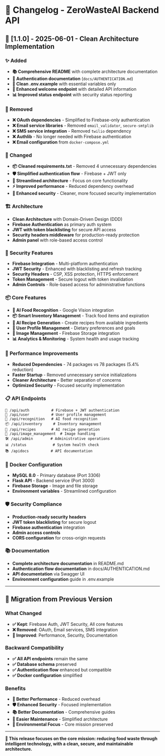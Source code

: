 # 📝 Changelog - ZeroWasteAI Backend API

## 🧹 [1.1.0] - 2025-06-01 - Clean Architecture Implementation

### ✨ **Added**
- **📚 Comprehensive README** with complete architecture documentation
- **🔐 Authentication documentation** (`docs/AUTHENTICATION.md`)
- **🔧 Clean .env.example** with essential variables only
- **🎯 Enhanced welcome endpoint** with detailed API information
- **📊 Improved status endpoint** with security status reporting

### 🧹 **Removed**
- **❌ OAuth dependencies** - Simplified to Firebase-only authentication
- **❌ Email service libraries** - Removed `email_validator`, `secure-smtplib`
- **❌ SMS service integration** - Removed `twilio` dependency
- **❌ Authlib** - No longer needed with Firebase authentication
- **❌ Email configuration** from `docker-compose.yml`

### 🔄 **Changed**
- **📦 Cleaned requirements.txt** - Removed 4 unnecessary dependencies
- **🛡️ Simplified authentication flow** - Firebase + JWT only
- **📱 Streamlined architecture** - Focus on core functionality
- **⚡ Improved performance** - Reduced dependency overhead
- **🎯 Enhanced security** - Cleaner, more focused security implementation

### 🏗️ **Architecture**
- **Clean Architecture** with Domain-Driven Design (DDD)
- **Firebase Authentication** as primary auth system
- **JWT with token blacklisting** for secure API access
- **Security headers middleware** for production-ready protection
- **Admin panel** with role-based access control

### 🔐 **Security Features**
- **Firebase Integration** - Multi-platform authentication
- **JWT Security** - Enhanced with blacklisting and refresh tracking
- **Security Headers** - CSP, XSS protection, HTTPS enforcement
- **Token Management** - Secure logout with token invalidation
- **Admin Controls** - Role-based access for administrative functions

### 📦 **Core Features**
- **🤖 AI Food Recognition** - Google Vision integration
- **📦 Smart Inventory Management** - Track food items and expiration
- **🍳 AI Recipe Generation** - Create recipes from available ingredients
- **👤 User Profile Management** - Dietary preferences and goals
- **📸 Image Management** - Firebase Storage integration
- **📊 Analytics & Monitoring** - System health and usage tracking

### 🚀 **Performance Improvements**
- **Reduced Dependencies** - 74 packages vs 78 packages (5.4% reduction)
- **Faster Startup** - Removed unnecessary service initializations
- **Cleaner Architecture** - Better separation of concerns
- **Optimized Security** - Focused security implementation

### 📋 **API Endpoints**
```
🔐 /api/auth          # Firebase + JWT authentication
👤 /api/user          # User profile management
🤖 /api/recognition   # AI food recognition
📦 /api/inventory     # Inventory management
🍳 /api/recipes       # AI recipe generation
📸 /api/image_management  # Image handling
🛠️ /api/admin        # Administrative operations
📊 /status            # System health check
📚 /apidocs          # API documentation
```

### 🐳 **Docker Configuration**
- **MySQL 8.0** - Primary database (Port 3306)
- **Flask API** - Backend service (Port 3000)
- **Firebase Storage** - Image and file storage
- **Environment variables** - Streamlined configuration

### 🛡️ **Security Compliance**
- **Production-ready security headers**
- **JWT token blacklisting** for secure logout
- **Firebase authentication** integration
- **Admin access controls**
- **CORS configuration** for cross-origin requests

### 📚 **Documentation**
- **Complete architecture documentation** in README.md
- **Authentication flow documentation** in docs/AUTHENTICATION.md
- **API documentation** via Swagger UI
- **Environment configuration** guide in .env.example

---

## 🎯 **Migration from Previous Version**

### **What Changed**
- **✅ Kept**: Firebase Auth, JWT Security, All core features
- **❌ Removed**: OAuth, Email services, SMS integration
- **🔄 Improved**: Performance, Security, Documentation

### **Backward Compatibility**
- **✅ All API endpoints** remain the same
- **✅ Database schema** preserved
- **✅ Authentication flow** enhanced but compatible
- **✅ Docker configuration** simplified

### **Benefits**
- **🚀 Better Performance** - Reduced overhead
- **🛡️ Enhanced Security** - Focused implementation
- **📚 Better Documentation** - Comprehensive guides
- **🔧 Easier Maintenance** - Simplified architecture
- **🌱 Environmental Focus** - Core mission preserved

---

**🌱 This release focuses on the core mission: reducing food waste through intelligent technology, with a clean, secure, and maintainable architecture.**